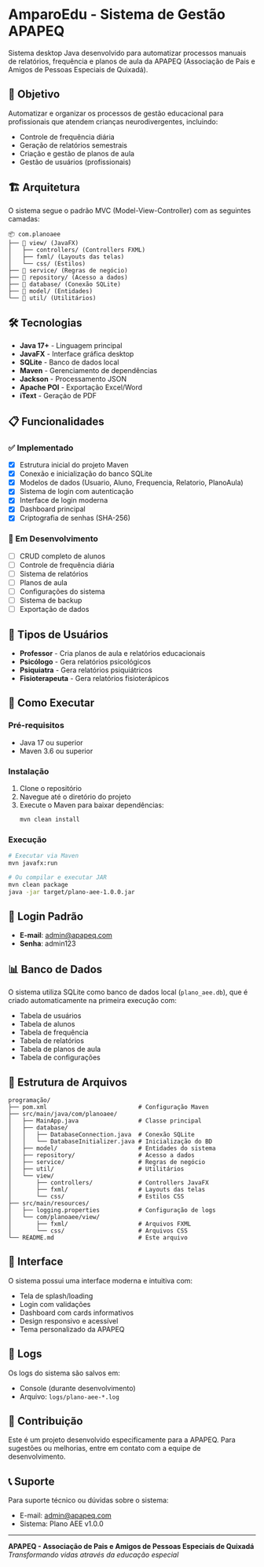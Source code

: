 # AmparoEdu - Sistema de Gestão APAPEQ

Sistema desktop Java desenvolvido para automatizar processos manuais de relatórios, frequência e planos de aula da APAPEQ (Associação de Pais e Amigos de Pessoas Especiais de Quixadá).

## 🎯 Objetivo

Automatizar e organizar os processos de gestão educacional para profissionais que atendem crianças neurodivergentes, incluindo:
- Controle de frequência diária
- Geração de relatórios semestrais
- Criação e gestão de planos de aula
- Gestão de usuários (profissionais)

## 🏗️ Arquitetura

O sistema segue o padrão MVC (Model-View-Controller) com as seguintes camadas:

```
📦 com.planoaee
├── 📂 view/ (JavaFX)
│   ├── controllers/ (Controllers FXML)
│   ├── fxml/ (Layouts das telas)
│   └── css/ (Estilos)
├── 📂 service/ (Regras de negócio)
├── 📂 repository/ (Acesso a dados)
├── 📂 database/ (Conexão SQLite)
├── 📂 model/ (Entidades)
└── 📂 util/ (Utilitários)
```

## 🛠️ Tecnologias

- **Java 17+** - Linguagem principal
- **JavaFX** - Interface gráfica desktop
- **SQLite** - Banco de dados local
- **Maven** - Gerenciamento de dependências
- **Jackson** - Processamento JSON
- **Apache POI** - Exportação Excel/Word
- **iText** - Geração de PDF

## 📋 Funcionalidades

### ✅ Implementado
- [x] Estrutura inicial do projeto Maven
- [x] Conexão e inicialização do banco SQLite
- [x] Modelos de dados (Usuario, Aluno, Frequencia, Relatorio, PlanoAula)
- [x] Sistema de login com autenticação
- [x] Interface de login moderna
- [x] Dashboard principal
- [x] Criptografia de senhas (SHA-256)

### 🚧 Em Desenvolvimento
- [ ] CRUD completo de alunos
- [ ] Controle de frequência diária
- [ ] Sistema de relatórios
- [ ] Planos de aula
- [ ] Configurações do sistema
- [ ] Sistema de backup
- [ ] Exportação de dados

## 👥 Tipos de Usuários

- **Professor** - Cria planos de aula e relatórios educacionais
- **Psicólogo** - Gera relatórios psicológicos
- **Psiquiatra** - Gera relatórios psiquiátricos
- **Fisioterapeuta** - Gera relatórios fisioterápicos

## 🚀 Como Executar

### Pré-requisitos
- Java 17 ou superior
- Maven 3.6 ou superior

### Instalação
1. Clone o repositório
2. Navegue até o diretório do projeto
3. Execute o Maven para baixar dependências:
   ```bash
   mvn clean install
   ```

### Execução
```bash
# Executar via Maven
mvn javafx:run

# Ou compilar e executar JAR
mvn clean package
java -jar target/plano-aee-1.0.0.jar
```

## 🔐 Login Padrão

- **E-mail**: admin@apapeq.com
- **Senha**: admin123

## 📊 Banco de Dados

O sistema utiliza SQLite como banco de dados local (`plano_aee.db`), que é criado automaticamente na primeira execução com:

- Tabela de usuários
- Tabela de alunos
- Tabela de frequência
- Tabela de relatórios
- Tabela de planos de aula
- Tabela de configurações

## 📁 Estrutura de Arquivos

```
programação/
├── pom.xml                          # Configuração Maven
├── src/main/java/com/planoaee/
│   ├── MainApp.java                 # Classe principal
│   ├── database/
│   │   ├── DatabaseConnection.java  # Conexão SQLite
│   │   └── DatabaseInitializer.java # Inicialização do BD
│   ├── model/                       # Entidades do sistema
│   ├── repository/                  # Acesso a dados
│   ├── service/                     # Regras de negócio
│   ├── util/                        # Utilitários
│   └── view/
│       ├── controllers/             # Controllers JavaFX
│       ├── fxml/                    # Layouts das telas
│       └── css/                     # Estilos CSS
├── src/main/resources/
│   ├── logging.properties           # Configuração de logs
│   └── com/planoaee/view/
│       ├── fxml/                    # Arquivos FXML
│       └── css/                     # Arquivos CSS
└── README.md                        # Este arquivo
```

## 🎨 Interface

O sistema possui uma interface moderna e intuitiva com:
- Tela de splash/loading
- Login com validações
- Dashboard com cards informativos
- Design responsivo e acessível
- Tema personalizado da APAPEQ

## 📝 Logs

Os logs do sistema são salvos em:
- Console (durante desenvolvimento)
- Arquivo: `logs/plano-aee-*.log`

## 🤝 Contribuição

Este é um projeto desenvolvido especificamente para a APAPEQ. Para sugestões ou melhorias, entre em contato com a equipe de desenvolvimento.

## 📞 Suporte

Para suporte técnico ou dúvidas sobre o sistema:
- E-mail: admin@apapeq.com
- Sistema: Plano AEE v1.0.0

---

**APAPEQ - Associação de Pais e Amigos de Pessoas Especiais de Quixadá**  
*Transformando vidas através da educação especial*


